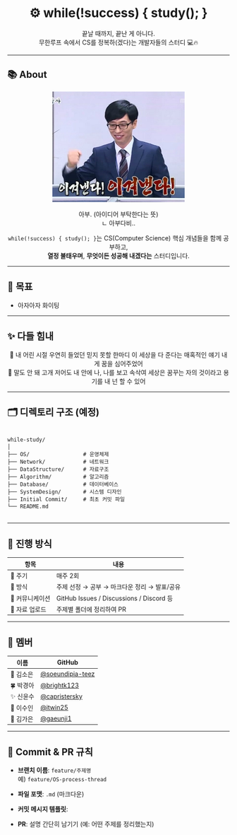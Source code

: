 <div align="center">

# ⚙️ while(!success) { study(); }

끝날 때까지, 끝난 게 아니다.  
무한루프 속에서 CS를 정복하(겠다)는 개발자들의 스터디 💻🔥

</div>

---

## 📚 About

<div align="center">
  <img src="https://github.com/brightk123/CS/blob/b6b4a743faaacb3a4d273dc07ed2c17ae3b18864/Initial%20Commit/%EC%95%84%EC%9E%90%EC%95%84%EC%9E%90.jpg" alt="아좌좟" width="300"/>

아부.
(아이디어 부탁한다는 뜻)<br>
ㄴ 아부다비..<br>

`while(!success) { study(); }`는 CS(Computer Science) 핵심 개념들을 함께 공부하고,<br>
**열정 불태우며**, **무엇이든 성공해 내겠다는** 스터디입니다.  
</div>






---

## 🎯 목표
- 아자아자 화이팅

---

## ✨ 다들 힘내

<div align="center">
🎵 내 어린 시절 우연히 들었던 믿지 못할 한마디 
이 세상을 다 준다는 매혹적인 얘기 내게 꿈을 심어주었어<br>
🎵 말도 안 돼 고개 저어도 내 안에 나, 나를 보고 속삭여 
세상은 꿈꾸는 자의 것이라고 용기를 내 넌 할 수 있어<br>
</div>

---

## 🗂️ 디렉토리 구조 (예정)
<pre>
<code>
while-study/
│
├── OS/                 # 운영체제
├── Network/            # 네트워크
├── DataStructure/      # 자료구조
├── Algorithm/          # 알고리즘
├── Database/           # 데이터베이스
├── SystemDesign/       # 시스템 디자인
├── Initial Commit/     # 최초 커밋 파일
└── README.md           
</code>
</pre>

---

## 📆 진행 방식

| 항목 | 내용 |
|------|------|
| 📅 주기 | 매주 2회 |
| 📝 방식 | 주제 선정 → 공부 → 마크다운 정리 → 발표/공유 |
| 💬 커뮤니케이션 | GitHub Issues / Discussions / Discord 등 |
| 📂 자료 업로드 | 주제별 폴더에 정리하여 PR |

---

## 👥 멤버

| 이름 | GitHub |
|--------|--------|
| 🐧 김소은 | [@soeundipia-teez](https://github.com/soeundipia-teez) |
| 🍀 박경아 | [@brightk123](https://github.com/brightk123) |
| ✨ 신윤수 | [@capristersky](https://github.com/capristersky) |
| 🐰 이수인 | [@itwin25](https://github.com/itwin25) |
| 🍒 김가은 | [@gaeunji1](https://github.com/gaeunji1) |

---

## 🚀 Commit & PR 규칙

- **브랜치 이름**: `feature/주제명`  
  예) `feature/OS-process-thread`

- **파일 포맷**: `.md` (마크다운)

- **커밋 메시지 템플릿**:

- **PR**: 설명 간단히 남기기 (예: 어떤 주제를 정리했는지)
